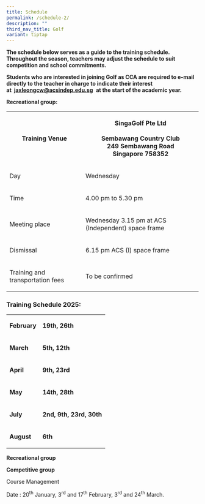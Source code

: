 ```yaml
---
title: Schedule
permalink: /schedule-2/
description: ""
third_nav_title: Golf
variant: tiptap
---
```

<p><strong>The schedule below serves as a guide to the training schedule. Throughout the season, teachers may adjust the schedule&nbsp;to suit competition and school commitments.</strong>
</p>
<p><strong>Students who are interested in joining Golf as CCA are required to e-mail directly to the teacher in charge to indicate their interest at&nbsp;&nbsp;<a href="mailto:jaxleongcw@acsindep.edu.sg" rel="noopener noreferrer nofollow" target="_blank">jaxleongcw@acsindep.edu.sg</a></strong>&nbsp; <strong>at the start of the academic year.</strong>
</p>
<p><strong>Recreational group:</strong>
</p>
<table style="minWidth: 50px">
<colgroup>
<col>
<col>
</colgroup>
<tbody>
<tr>
<th rowspan="1" colspan="1">
<p>Training Venue</p>
</th>
<th rowspan="1" colspan="1">
<p>SingaGolf Pte Ltd
<br>
<br>Sembawang Country Club
<br>249 Sembawang Road
<br>Singapore 758352</p>
</th>
</tr>
<tr>
<td rowspan="1" colspan="1">
<p>Day</p>
</td>
<td rowspan="1" colspan="1">
<p>Wednesday</p>
</td>
</tr>
<tr>
<td rowspan="1" colspan="1">
<p>Time</p>
</td>
<td rowspan="1" colspan="1">
<p>4.00 pm to 5.30 pm</p>
</td>
</tr>
<tr>
<td rowspan="1" colspan="1">
<p>Meeting place</p>
</td>
<td rowspan="1" colspan="1">
<p>Wednesday 3.15 pm at ACS (Independent) space frame</p>
</td>
</tr>
<tr>
<td rowspan="1" colspan="1">
<p>Dismissal</p>
</td>
<td rowspan="1" colspan="1">
<p>6.15 pm ACS (I) space frame</p>
</td>
</tr>
<tr>
<td rowspan="1" colspan="1">
<p>Training and transportation fees</p>
</td>
<td rowspan="1" colspan="1">
<p>To be confirmed</p>
</td>
</tr>
</tbody>
</table>
<h3>Training Schedule 2025:</h3>
<table style="minWidth: 50px">
<colgroup>
<col>
<col>
</colgroup>
<tbody>
<tr>
<td rowspan="1" colspan="1">
<p><strong>February</strong>
</p>
</td>
<td rowspan="1" colspan="1">
<p><strong>19th, 26th</strong>
</p>
</td>
</tr>
<tr>
<td rowspan="1" colspan="1">
<p><strong>March</strong>
</p>
</td>
<td rowspan="1" colspan="1">
<p><strong>5th, 12th</strong>
</p>
</td>
</tr>
<tr>
<td rowspan="1" colspan="1">
<p><strong>April</strong>
</p>
</td>
<td rowspan="1" colspan="1">
<p><strong>9th, 23rd</strong>
</p>
</td>
</tr>
<tr>
<td rowspan="1" colspan="1">
<p><strong>May</strong>
</p>
</td>
<td rowspan="1" colspan="1">
<p><strong>14th, 28th</strong>
</p>
</td>
</tr>
<tr>
<td rowspan="1" colspan="1">
<p><strong>July</strong>
</p>
</td>
<td rowspan="1" colspan="1">
<p><strong>2nd, 9th, 23rd, 30th</strong>
</p>
</td>
</tr>
<tr>
<td rowspan="1" colspan="1">
<p><strong>August</strong>
</p>
</td>
<td rowspan="1" colspan="1">
<p><strong>6th</strong>
</p>
</td>
</tr>
</tbody>
</table>
<p><strong>Recreational group                  </strong>
</p>
<p><strong>Competitive group</strong>
</p>
<p>Course Management&nbsp;</p>
<p>Date : 20<sup>th</sup>&nbsp;January, 3<sup>rd</sup>&nbsp;and 17<sup>th</sup>&nbsp;February,
3<sup>rd</sup>&nbsp;and 24<sup>th</sup>&nbsp;March.</p>
<p>&nbsp;</p>